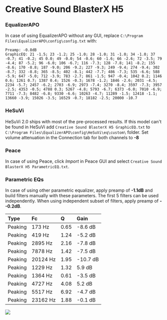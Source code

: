 # Creative Sound BlasterX H5

### EqualizerAPO
In case of using EqualizerAPO without any GUI, replace `C:\Program Files\EqualizerAPO\config\config.txt`
with:
```
Preamp: -0.8dB
GraphicEQ: 21 -1.5; 23 -1.2; 25 -1.0; 28 -1.0; 31 -1.0; 34 -1.0; 37 -0.7; 41 -0.2; 45 0.0; 49 -0.0; 54 -0.6; 60 -1.6; 66 -2.6; 72 -3.5; 79 -4.4; 87 -5.2; 96 -6.0; 106 -6.7; 116 -7.3; 128 -7.8; 141 -8.2; 155 -8.6; 170 -8.8; 187 -9.0; 206 -9.2; 227 -9.3; 249 -9.4; 274 -9.4; 302 -8.7; 332 -8.8; 365 -8.5; 402 -8.1; 442 -7.7; 486 -7.3; 535 -6.6; 588 -5.9; 647 -5.0; 712 -3.9; 783 -2.7; 861 -1.5; 947 -0.4; 1042 0.2; 1146 0.6; 1261 0.7; 1387 0.4; 1526 -0.3; 1678 -1.2; 1846 -2.6; 2031 -4.5; 2234 -5.7; 2457 -6.2; 2703 -6.9; 2973 -7.4; 3270 -8.4; 3597 -7.3; 3957 -2.5; 4353 -0.5; 4788 0.3; 5267 -4.8; 5793 -6.7; 6373 -6.0; 7010 -6.9; 7711 -7.3; 8482 -6.8; 9330 -6.6; 10263 -4.7; 11289 -1.5; 12418 -1.1; 13660 -3.9; 15026 -3.5; 16529 -0.7; 18182 -2.5; 20000 -10.7
```

### HeSuVi
HeSuVi 2.0 ships with most of the pre-processed results. If this model can't be found in HeSuVi add
`Creative Sound BlasterX H5 GraphicEQ.txt` to `C:\Program Files\EqualizerAPO\config\HeSuVi\eq\custom\` folder.
Set volume attenuation in the Connection tab for both channels to **-8**

### Peace
In case of using Peace, click *Import* in Peace GUI and select `Creative Sound BlasterX H5 ParametricEQ.txt`.

### Parametric EQs
In case of using other parametric equalizer, apply preamp of **-1.1dB** and build filters manually
with these parameters. The first 5 filters can be used independently.
When using independent subset of filters, apply preamp of **--0.2dB**.

| Type    | Fc       |    Q | Gain     |
|:--------|:---------|:-----|:---------|
| Peaking | 173 Hz   | 0.65 | -8.6 dB  |
| Peaking | 419 Hz   | 1.24 | -5.2 dB  |
| Peaking | 2895 Hz  | 2.16 | -7.8 dB  |
| Peaking | 7878 Hz  | 1.42 | -7.5 dB  |
| Peaking | 20124 Hz | 1.95 | -10.7 dB |
| Peaking | 1229 Hz  | 1.32 | 5.9 dB   |
| Peaking | 1364 Hz  | 0.61 | -3.5 dB  |
| Peaking | 4727 Hz  | 4.08 | 5.2 dB   |
| Peaking | 5517 Hz  | 6.92 | -4.7 dB  |
| Peaking | 23162 Hz | 1.88 | -0.1 dB  |

![](https://raw.githubusercontent.com/jaakkopasanen/AutoEq/master/results/rtings/avg/Creative%20Sound%20BlasterX%20H5/Creative%20Sound%20BlasterX%20H5.png)